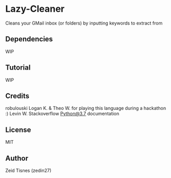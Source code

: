 # Lazy-Cleaner
Cleans your GMail inbox (or folders) by inputting keywords to extract from

## Dependencies

WIP

## Tutorial

WIP

## Credits

robulouski
Logan K. & Theo W. for playing this language during a hackathon :)
Levin W.
Stackoverflow
Python@3.7 documentation

## License

MIT

## Author

Zeid Tisnes (zedin27)
